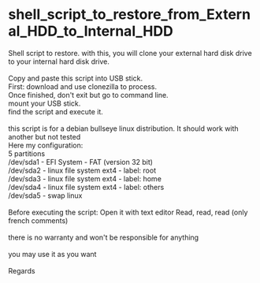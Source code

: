 # shell_script_to_restore_from_External_HDD_to_Internal_HDD

Shell script to restore. with this, you will clone your external hard disk drive to your internal hard disk drive.<br>
<br>
Copy and paste this script into USB stick.<br>
First: download and use clonezilla to process.<br>
Once finished, don't exit but go to command line.<br>
mount your USB stick.<br>
find the script and execute it.<br>
<br>
this script is for a debian bullseye linux distribution. It should work with another but not tested<br>
Here my configuration:<br>
5 partitions<br>
/dev/sda1 - EFI System - FAT (version 32 bit)<br>
/dev/sda2 - linux file system ext4 - label: root<br>
/dev/sda3 - linux file system ext4 - label: home<br>
/dev/sda4 - linux file system ext4 - label: others<br>
/dev/sda5 - swap linux<br>
<br>
Before executing the script: Open it with text editor Read, read, read (only french comments)<br>
<br>
there is no warranty and won't be responsible for anything<br>
<br>
you may use it as you want<br>
<br>
Regards
